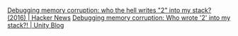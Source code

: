
[Debugging memory corruption: who the hell writes "2" into my stack? (2016) | Hacker News](https://news.ycombinator.com/item?id=29215725)
[Debugging memory corruption: Who wrote '2' into my stack?! | Unity Blog](https://blog.unity.com/engine-platform/debugging-memory-debugging-memory-corruption-who-wrote-2-into-my-stack-who-the-hell)
